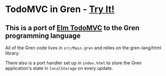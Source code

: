 # TodoMVC in Gren - [Try It!](https://roaring-maamoul-19ebb0.netlify.app/)

## This is a port of [Elm TodoMVC](https://github.com/evancz/elm-todomvc) to the Gren programming language

All of the Gren code lives in `src/Main.gren` and relies on the gren-lang/html library.

There also is a port handler set up in `index.html` to store the Gren application's state in `localStorage` on every update.


